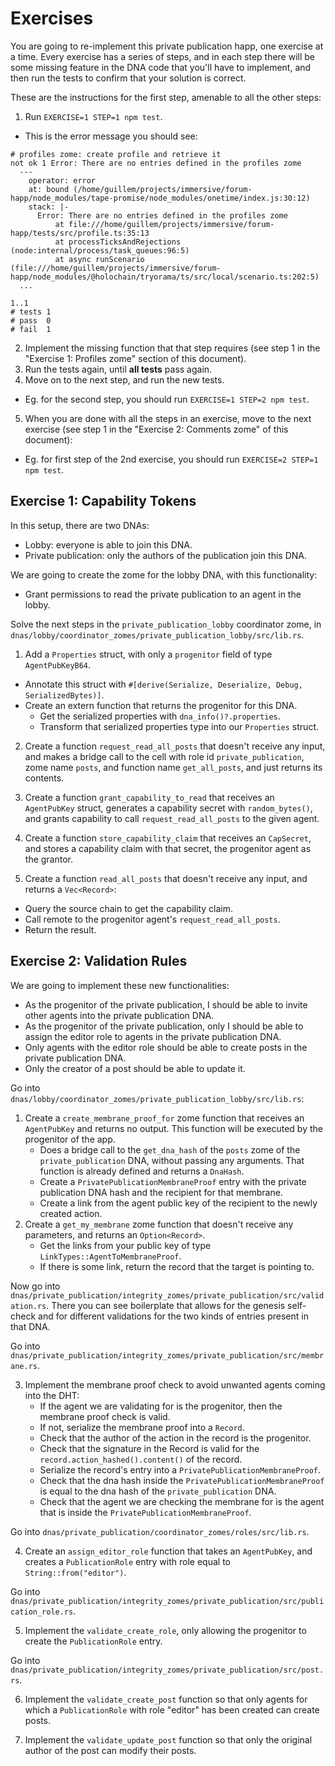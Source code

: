 # Exercises

You are going to re-implement this private publication happ, one exercise at a time. Every exercise has a series of steps, and in each step there will be some missing feature in the DNA code that you'll have to implement, and then run the tests to confirm that your solution is correct.

These are the instructions for the first step, amenable to all the other steps:

1. Run `EXERCISE=1 STEP=1 npm test`.

- This is the error message you should see:

```
# profiles zome: create profile and retrieve it
not ok 1 Error: There are no entries defined in the profiles zome
  ---
    operator: error
    at: bound (/home/guillem/projects/immersive/forum-happ/node_modules/tape-promise/node_modules/onetime/index.js:30:12)
    stack: |-
      Error: There are no entries defined in the profiles zome
          at file:///home/guillem/projects/immersive/forum-happ/tests/src/profile.ts:35:13
          at processTicksAndRejections (node:internal/process/task_queues:96:5)
          at async runScenario (file:///home/guillem/projects/immersive/forum-happ/node_modules/@holochain/tryorama/ts/src/local/scenario.ts:202:5)
  ...

1..1
# tests 1
# pass  0
# fail  1
```

2. Implement the missing function that that step requires (see step 1 in the "Exercise 1: Profiles zome" section of this document).
3. Run the tests again, until **all tests** pass again.
4. Move on to the next step, and run the new tests.

- Eg. for the second step, you should run `EXERCISE=1 STEP=2 npm test`.

5. When you are done with all the steps in an exercise, move to the next exercise (see step 1 in the "Exercise 2: Comments zome" of this document):

- Eg. for first step of the 2nd exercise, you should run `EXERCISE=2 STEP=1 npm test`.

## Exercise 1: Capability Tokens

In this setup, there are two DNAs:

- Lobby: everyone is able to join this DNA.
- Private publication: only the authors of the publication join this DNA.

We are going to create the zome for the lobby DNA, with this functionality:

- Grant permissions to read the private publication to an agent in the lobby.

Solve the next steps in the `private_publication_lobby` coordinator zome, in `dnas/lobby/coordinator_zomes/private_publication_lobby/src/lib.rs`.

1. Add a `Properties` struct, with only a `progenitor` field of type `AgentPubKeyB64`.

- Annotate this struct with `#[derive(Serialize, Deserialize, Debug, SerializedBytes)]`.
- Create an extern function that returns the progenitor for this DNA.
  - Get the serialized properties with `dna_info()?.properties`.
  - Transform that serialized properties type into our `Properties` struct.

2. Create a function `request_read_all_posts` that doesn't receive any input, and makes a bridge call to the cell with role id `private_publication`, zome name `posts`, and function name `get_all_posts`, and just returns its contents.

3. Create a function `grant_capability_to_read` that receives an `AgentPubKey` struct, generates a capability secret with `random_bytes()`, and grants capability to call `request_read_all_posts` to the given agent.

4. Create a function `store_capability_claim` that receives an `CapSecret`, and stores a capability claim with that secret, the progenitor agent as the grantor.


5. Create a function `read_all_posts` that doesn't receive any input, and returns a `Vec<Record>`:

- Query the source chain to get the capability claim.
- Call remote to the progenitor agent's `request_read_all_posts`.
- Return the result.


## Exercise 2: Validation Rules

We are going to implement these new functionalities:

- As the progenitor of the private publication, I should be able to invite other agents into the private publication DNA.
- As the progenitor of the private publication, only I should be able to assign the editor role to agents in the private publication DNA.
- Only agents with the editor role should be able to create posts in the private publication DNA.
- Only the creator of a post should be able to update it.

Go into `dnas/lobby/coordinator_zomes/private_publication_lobby/src/lib.rs`:

1. Create a  `create_membrane_proof_for` zome function that receives an `AgentPubKey` and returns no output. This function will be executed by the progenitor of the app.
   - Does a bridge call to the `get_dna_hash` of the `posts` zome of the `private_publication` DNA, without passing any arguments. That function is already defined and returns a `DnaHash`.
   - Create a `PrivatePublicationMembraneProof` entry with the private publication DNA hash and the recipient for that membrane. 
   - Create a link from the agent public key of the recipient to the newly created action.
2. Create a `get_my_membrane` zome function that doesn't receive any parameters, and returns an `Option<Record>`.
   - Get the links from your public key of type `LinkTypes::AgentToMembraneProof`.
   - If there is some link, return the record that the target is pointing to.

Now go into `dnas/private_publication/integrity_zomes/private_publication/src/validation.rs`. There you can see boilerplate that allows for the genesis self-check and for different validations for the two kinds of entries present in that DNA.

Go into `dnas/private_publication/integrity_zomes/private_publication/src/membrane.rs`. 

3. Implement the membrane proof check to avoid unwanted agents coming into the DHT:
    - If the agent we are validating for is the progenitor, then the membrane proof check is valid.
    - If not, serialize the membrane proof into a `Record`.
    - Check that the author of the action in the record is the progenitor.
    - Check that the signature in the Record is valid for the `record.action_hashed().content()` of the record.
    - Serialize the record's entry into a `PrivatePublicationMembraneProof`.
    - Check that the dna hash inside the `PrivatePublicationMembraneProof` is equal to the dna hash of the `private_publication` DNA.
    - Check that the agent we are checking the membrane for is the agent that is inside the `PrivatePublicationMembraneProof`.

Go into `dnas/private_publication/coordinator_zomes/roles/src/lib.rs`. 

4. Create an `assign_editor_role` function that takes an `AgentPubKey`, and creates a `PublicationRole` entry with role equal to `String::from("editor")`.

Go into `dnas/private_publication/integrity_zomes/private_publication/src/publication_role.rs`. 

5. Implement the `validate_create_role`, only allowing the progenitor to create the `PublicationRole` entry.

Go into `dnas/private_publication/integrity_zomes/private_publication/src/post.rs`. 

6. Implement the `validate_create_post` function so that only agents for which a `PublicationRole` with role "editor" has been created can create posts.

7. Implement the `validate_update_post` function so that only the original author of the post can modify their posts.

